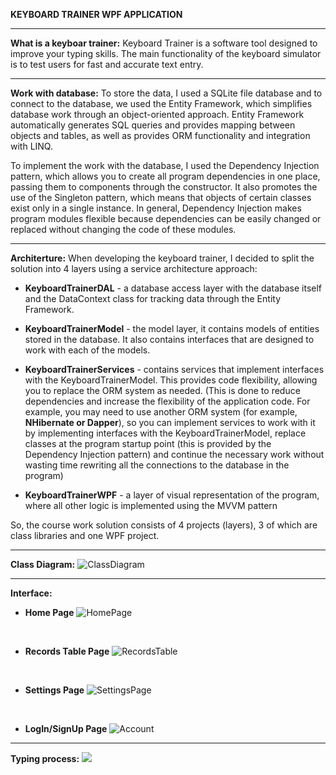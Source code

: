 **KEYBOARD TRAINER WPF APPLICATION**
<hr>

**What is a keyboar trainer:**
Keyboard Trainer is a software tool designed to improve your typing skills.
The main functionality of the keyboard simulator is to test users for fast and accurate text entry.

<hr>

**Work with database:**
To store the data, I used a SQLite file database and to connect to the database, we used the Entity Framework, which simplifies database work through an object-oriented approach. Entity Framework automatically generates SQL queries and provides mapping between objects and tables, as well as provides ORM functionality and integration with LINQ.

To implement the work with the database, I used the Dependency Injection pattern, which allows you to create all program dependencies in one place, passing them to components through the constructor. It also promotes the use of the Singleton pattern, which means that objects of certain classes exist only in a single instance. In general, Dependency Injection makes program modules flexible because dependencies can be easily changed or replaced without changing the code of these modules.

<hr>

**Architerture:**
When developing the keyboard trainer, I decided to split the solution into 4 layers using a service architecture approach:

+ **KeyboardTrainerDAL** - a database access layer with the database itself and the DataContext class for tracking data through the Entity Framework.

+ **KeyboardTrainerModel** - the model layer, it contains models of entities stored in the database. It also contains interfaces that are designed to work with each of the models.

+ **KeyboardTrainerServices** - contains services that implement interfaces with the KeyboardTrainerModel. This provides code flexibility, allowing you to replace the ORM system as needed. (This is done to reduce dependencies and increase the flexibility of the application code. For example, you may need to use another ORM system (for example, **NHibernate or Dapper**), so you can implement services to work with it by implementing interfaces with the KeyboardTrainerModel, replace classes at the program startup point (this is provided by the Dependency Injection pattern) and continue the necessary work without wasting time rewriting all the connections to the database in the program)

+ **KeyboardTrainerWPF** - a layer of visual representation of the program, where all other logic is implemented using the MVVM pattern

So, the course work solution consists of 4 projects (layers), 3 of which are class libraries and one WPF project.

<hr>

**Class Diagram:**
![ClassDiagram](https://github.com/IIIA-KO/KeyboardTrainer-WPF-MVVM/assets/108343976/4f8903d9-90c4-4327-9450-5ffe69b11922)

<hr>

**Interface:**
+ **Home Page**
    ![HomePage](https://github.com/IIIA-KO/KeyboardTrainer-WPF-MVVM/assets/108343976/2b2763aa-f6ac-42f1-92fc-eb9183278c88)

<br>

+ **Records Table Page**
    ![RecordsTable](https://github.com/IIIA-KO/KeyboardTrainer-WPF-MVVM/assets/108343976/63e2797e-5e0d-461b-a688-17192e7926bc)

<br>

+ **Settings Page**
    ![SettingsPage](https://github.com/IIIA-KO/KeyboardTrainer-WPF-MVVM/assets/108343976/07e69eb2-28e7-42c3-a82e-adf8ef958a1b)

<br>

+ **LogIn/SignUp Page**
    ![Account](https://github.com/IIIA-KO/KeyboardTrainer-WPF-MVVM/assets/108343976/1de3a744-b4d4-494c-97e2-395488b02425)

<hr>

**Typing process:**
![](https://github.com/IIIA-KO/KeyboardTrainer-WPF-MVVM/assets/108343976/95acb6b3-a43d-4bc0-9032-c4a2bba11223)
